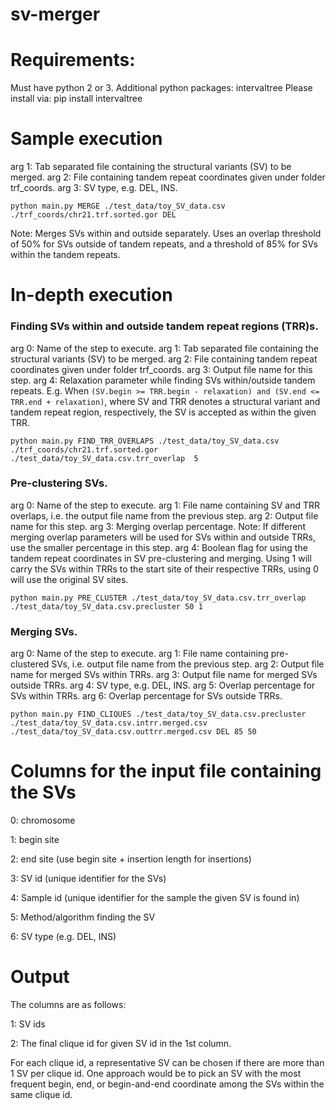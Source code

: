 # sv-merger

# Requirements:
Must have python 2 or 3.
Additional python packages: intervaltree
Please install via: pip install intervaltree

# Sample execution
arg 1: Tab separated file containing the structural variants (SV) to be merged.
arg 2: File containing tandem repeat coordinates given under folder trf_coords.
arg 3: SV type, e.g. DEL, INS.
```
python main.py MERGE ./test_data/toy_SV_data.csv ./trf_coords/chr21.trf.sorted.gor DEL
```

Note: Merges SVs within and outside separately. Uses an overlap threshold of 50% for SVs outside of tandem repeats, and a threshold of 85% for SVs within the tandem repeats.

# In-depth execution
### Finding SVs within and outside tandem repeat regions (TRR)s.
arg 0: Name of the step to execute.
arg 1: Tab separated file containing the structural variants (SV) to be merged.
arg 2: File containing tandem repeat coordinates given under folder trf_coords.
arg 3: Output file name for this step.
arg 4: Relaxation parameter while finding SVs within/outside tandem repeats. E.g. When `(SV.begin >= TRR.begin - relaxation) and (SV.end <= TRR.end + relaxation)`, where SV and TRR denotes a structural variant and tandem repeat region, respectively, the SV is accepted as within the given TRR.
```
python main.py FIND_TRR_OVERLAPS ./test_data/toy_SV_data.csv ./trf_coords/chr21.trf.sorted.gor ./test_data/toy_SV_data.csv.trr_overlap  5
```
### Pre-clustering SVs.
arg 0: Name of the step to execute.
arg 1: File name containing SV and TRR overlaps, i.e. the output file name from the previous step.
arg 2: Output file name for this step.
arg 3: Merging overlap percentage. Note: If different merging overlap parameters will be used for SVs within and outside TRRs, use the smaller percentage in this step.
arg 4: Boolean flag for using the tandem repeat coordinates in SV pre-clustering and merging. Using 1 will carry the SVs within TRRs to the start site of their respective TRRs, using 0 will use the original SV sites.
 
```
python main.py PRE_CLUSTER ./test_data/toy_SV_data.csv.trr_overlap  ./test_data/toy_SV_data.csv.precluster 50 1
```

### Merging SVs.
arg 0: Name of the step to execute.
arg 1: File name containing pre-clustered SVs, i.e. output file name from the previous step.
arg 2: Output file name for merged SVs within TRRs.
arg 3: Output file name for merged SVs outside TRRs.
arg 4: SV type, e.g. DEL, INS.
arg 5: Overlap percentage for SVs within TRRs.
arg 6: Overlap percentage for SVs outside TRRs.

```
python main.py FIND_CLIQUES ./test_data/toy_SV_data.csv.precluster ./test_data/toy_SV_data.csv.intrr.merged.csv ./test_data/toy_SV_data.csv.outtrr.merged.csv DEL 85 50
```

# Columns for the input file containing the SVs

0: chromosome

1: begin site

2: end site (use begin site + insertion length for insertions)

3: SV id (unique identifier for the SVs)

4: Sample id (unique identifier for the sample the given SV is found in)

5: Method/algorithm finding the SV

6: SV type (e.g. DEL, INS)


# Output 

The columns are as follows:

1: SV ids

2: The final clique id for given SV id in the 1st column.

For each clique id, a representative SV can be chosen if there are more than 1 SV per clique id. One approach would be to pick an SV with the most frequent begin, end, or begin-and-end coordinate among the SVs within the same clique id.



